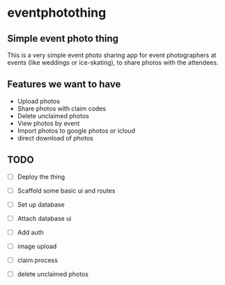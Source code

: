 # eventphotothing

## Simple event photo thing

This is a very simple event photo sharing app for event photographers at events (like weddings or ice-skating), to share photos with the attendees.

## Features we want to have
- Upload photos
- Share photos with claim codes
- Delete unclaimed photos
- View photos by event
- Import photos to google photos or icloud
- direct download of photos


## TODO

- [ ] Deploy the thing
- [ ] Scaffold some basic ui and routes
- [ ] Set up database
- [ ] Attach database ui
- [ ] Add auth
- [ ] image upload
- [ ] claim process
- [ ] delete unclaimed photos

